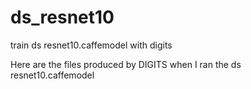 # ds_resnet10
train ds resnet10.caffemodel with digits

Here are the files produced by DIGITS when I ran the ds resnet10.caffemodel
